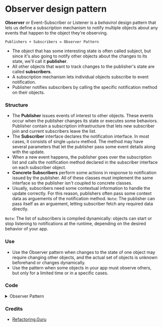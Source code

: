 # Observer design pattern

**Observer** or Event-Subscriber or Listener is a *behavirol* design pattern that lets us define a subscription mechanism to notify multiple objects about any events that happen to the object they're observing.

`Publishers + Subscribers = Observer Pattern`

* The object that has some interesting state is often called subject, but since it's also going to notify other objects about the changes to its state, we'll call it **publisher**.
* All other objects that want to track changes to the publisher's state are called **subscribers**.
* A subscription mechanism lets individual objects subscribe to event notification.
* Publisher notifies subscribers by calling the specific notification method on their objects.

### Structure
* The **Publisher** issues events of interest to other objects. These events occur when the publisher changes its state or executes some behaviors. Publisher contain a subscription infrastructure that lets new subscriber join and current subscribers leave the list.
* The **Subscriber** interface declares the notification interface. In most cases, it consists of single `update` method. The method may have several parameters that let the publisher pass some event details along with the update.
* When a new event happens, the publisher goes over the subscription list and calls the notification method declared in the subscriber interface on each subscriber object.
* **Concrete Subscribers** perform some actions in response to notification issued by the publisher. All of these classes must implement the same interface so the publisher isn't coupled to concrete classes.
* Usually, subscribers need some contextual information to handle the update correctly. For this reason, publishers often pass some context data as arguements of the notification method. `Note`: The publisher can pass itself as an arguement, letting subscriber fetch any required data directly.

`Note`: The list of subscribers is compiled dynamically: objects can start or stop listening to notifications at the runtime, depending on the desired behavior of your app.

### Use
* Use the Observer pattern when changes to the state of one object may require changing other objects, and the actual set of objects is unknown beforehand or changes dynamically.
* Use the pattern when some objects in your app must observe others, but only for a limited time or in a specific cases.

### Code 

<details><summary>Observer Pattern</summary>

`EventListener.java`

```java
public interface EventListener {
    void update(String eventType, File file);
}
```

`EmailNotificationListener.java`

```java
public class EmailNotificationListener implements EventListener {
    private String email;
    public EmailNotificationListener(String email) {
        this.email = email;
    }
    @Override
    public void update(String eventType, File file) {
        System.out.println("Email to " + email + ": Someone has performed "
         + eventType + " operation with the following file: " + file.getName());
    }
}
```

`WhatsAppListener.java` 

```java
public class WhatsAppListener implements EventListener {
    private String number;
    public WhatsAppListener(String number) {
        this.number = number;
    }
    @Override
    public void update(String eventType, File file) {
        System.out.println("SMS to " + number + ": Someone has performed "
         + eventType + " operation with the following file: " + file.getName());
    }
}
```

`EventManager.java`

```java
public class EventManager {
    Map<String, List<EventListener>> listeners = new HashMap<>();

    public EventManager(String... operations) {
        for (String operation : operations) {
            this.listeners.put(operation, new ArrayList<>());
        }
    }

    public void subscribe(String eventType, EventListener listener) {
        List<EventListener> users = listeners.get(eventType);
        users.add(listener);
    }

    public void unsubscribe(String eventType, EventListener listener) {
        List<EventListener> users = listeners.get(eventType);
        users.remove(listener);
    }

    public void notify(String eventType, File file) {
        List<EventListener> users = listeners.get(eventType);
        for (EventListener listener: users) {
            listener.update(eventType, file);
        }
    }
}
```

`ClientCode.java`

```java
Editor editor = new Editor();
editor.events.subscribe("open", new WhatsAppListener("12345678"));
editor.events.subscribe("save", new EmailNotificationListener("123@gmail.com"));

try {
    editor.openFile("test.txt");
    editor.saveFile();
} catch (Exception e) {
    e.printStackTrace();
}
```

`Output`

```
SMS to 12345678: Someone has performed open operation with the following file: test.txt
Email to 123@gmail.com: Someone has performed save operation with the following file: test.txt
```

</details>

### Credits
- [Refactoring.Guru](https://refactoring.guru/)


